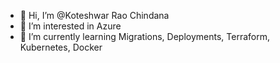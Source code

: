 - 👋 Hi, I’m @Koteshwar Rao Chindana
- 👀 I’m interested in Azure
- 🌱 I’m currently learning Migrations, Deployments, Terraform, Kubernetes, Docker

<!---
nvnrao57/nvnrao57 is a ✨ special ✨ repository because its `README.md` (this file) appears on your GitHub profile.
You can click the Preview link to take a look at your changes.
--->
